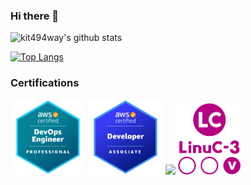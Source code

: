 ### Hi there 👋

<!--
**kit494way/kit494way** is a ✨ _special_ ✨ repository because its `README.md` (this file) appears on your GitHub profile.

Here are some ideas to get you started:

- 🔭 I’m currently working on ...
- 🌱 I’m currently learning ...
- 👯 I’m looking to collaborate on ...
- 🤔 I’m looking for help with ...
- 💬 Ask me about ...
- 📫 How to reach me: ...
- 😄 Pronouns: ...
- ⚡ Fun fact: ...
-->

![kit494way's github stats](https://github-readme-stats.vercel.app/api?username=kit494way&count_private=true&theme=solarized-dark)

[![Top Langs](https://github-readme-stats.vercel.app/api/top-langs/?username=kit494way&layout=compact&theme=solarized-dark)](https://github.com/anuraghazra/github-readme-stats)

### Certifications

<a href="https://www.credly.com/badges/820a60e4-9c57-4356-a67b-7a229f92930d/public_url"><img src="images/aws-certified-devops-engineer-professional.png" width="120" alt="AWS Certified DevOps Engineer Professional"></a>
<a href="https://www.credly.com/badges/adce5456-2c0a-4ac6-a7eb-c98e1d7ec9ac/public_url"><img src="images/aws-certified-developer-associate.png" width="120" alt="AWS Certified Developer Associate"></a>
<a href="https://www.credential.net/9d91ec18-67b1-42bc-bec1-90074335e0fc"><img src="https://api.accredible.com/v1/frontend/credential_website_embed_image/badge/43664156" width="120"></a>
<img src="images/LinuC_v.png" width="100" alt="">
